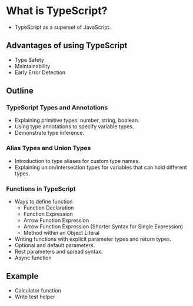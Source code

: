 # What is TypeScript?

- TypeScript as a superset of JavaScript.

## Advantages of using TypeScript

- Type Safety
- Maintainability
- Early Error Detection

## Outline

### TypeScript Types and Annotations

- Explaining primitive types: number, string, boolean.
- Using type annotations to specify variable types.
- Demonstrate type inference.

### Alias Types and Union Types

- Introduction to type aliases for custom type names.
- Explaining union/intersection types for variables that can hold different types.

### Functions in TypeScript

- Ways to define function
  - Function Declaration
  - Function Expression
  - Arrow Function Expression
  - Arrow Function Expression (Shorter Syntax for Single Expression)
  - Method within an Object Literal
- Writing functions with explicit parameter types and return types.
- Optional and default parameters.
- Rest parameters and spread syntax.
- Async function

## Example

- Calculator function
- Write test helper
